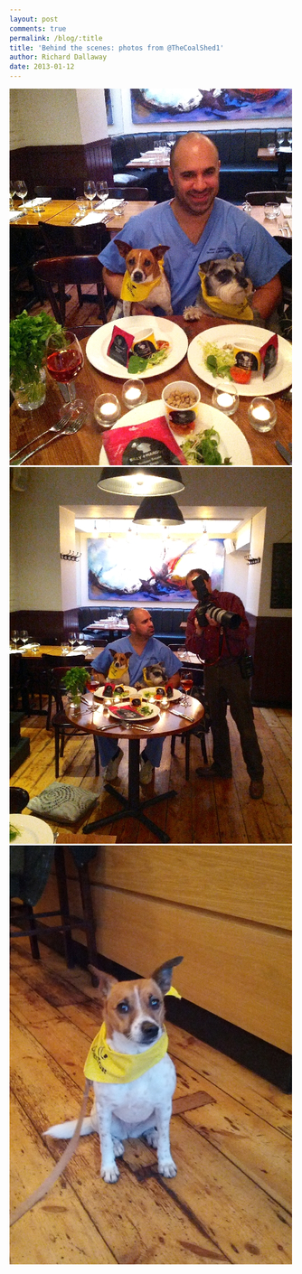 ```yaml
---
layout: post
comments: true
permalink: /blog/:title
title: 'Behind the scenes: photos from @TheCoalShed1'
author: Richard Dallaway
date: 2013-01-12
---
```


<div><a href="/media/2013-01-12 10.34.10.jpg"><img width="500" src="/media/2013-01-12 10.34.10.jpg.500.jpg" height="667"></img></a></div><div><a href="/media/2013-01-12 10.34.04.jpg"><img width="500" src="/media/2013-01-12 10.34.04.jpg.500.jpg" height="667"></img></a></div><div><a href="/media/2013-01-12 10.12.52.jpg"><img width="500" src="/media/2013-01-12 10.12.52.jpg.500.jpg" height="742"></img></a></div>


    
    
